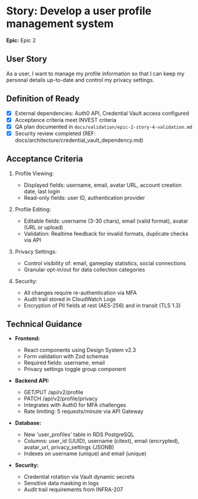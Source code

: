 # Story: Develop a user profile management system

**Epic:** Epic 2

## User Story
As a user, I want to manage my profile information so that I can keep my personal details up-to-date and control my privacy settings.

## Definition of Ready
- [x] External dependencies: Auth0 API, Credential Vault access configured
- [x] Acceptance criteria meet INVEST criteria
- [x] QA plan documented in `docs/validation/epic-2-story-4-validation.md`
- [x] Security review completed (REF: docs/architecture/credential_vault_dependency.md)

## Acceptance Criteria
1. Profile Viewing:
   - Displayed fields: username, email, avatar URL, account creation date, last login
   - Read-only fields: user ID, authentication provider

2. Profile Editing:
   - Editable fields: username (3-30 chars), email (valid format), avatar (URL or upload)
   - Validation: Realtime feedback for invalid formats, duplicate checks via API

3. Privacy Settings:
   - Control visibility of: email, gameplay statistics, social connections
   - Granular opt-in/out for data collection categories

4. Security:
   - All changes require re-authentication via MFA
   - Audit trail stored in CloudWatch Logs
   - Encryption of PII fields at rest (AES-256) and in transit (TLS 1.3)

## Technical Guidance
*   **Frontend:**
    - React components using Design System v2.3
    - Form validation with Zod schemas
    - Required fields: username, email
    - Privacy settings toggle group component

*   **Backend API:**
    - GET/PUT /api/v2/profile
    - PATCH /api/v2/profile/privacy
    - Integrates with Auth0 for MFA challenges
    - Rate limiting: 5 requests/minute via API Gateway

*   **Database:**
    - New 'user_profiles' table in RDS PostgreSQL
    - Columns: user_id (UUID), username (citext), email (encrypted), avatar_url, privacy_settings (JSONB)
    - Indexes on username (unique) and email (unique)

*   **Security:**
    - Credential rotation via Vault dynamic secrets
    - Sensitive data masking in logs
    - Audit trail requirements from INFRA-207